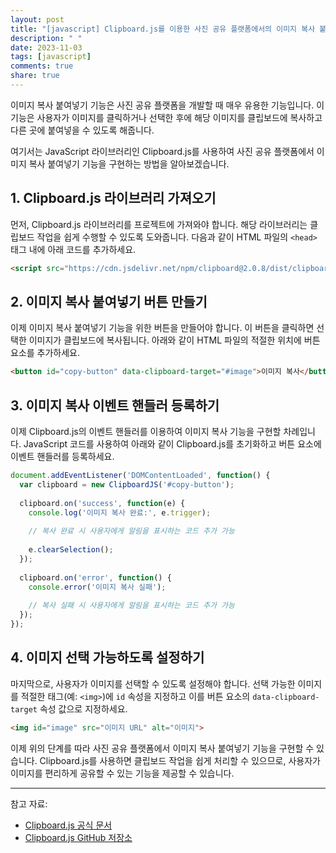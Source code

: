 ```yaml
---
layout: post
title: "[javascript] Clipboard.js를 이용한 사진 공유 플랫폼에서의 이미지 복사 붙여넣기 기능 구현 방법"
description: " "
date: 2023-11-03
tags: [javascript]
comments: true
share: true
---
```


이미지 복사 붙여넣기 기능은 사진 공유 플랫폼을 개발할 때 매우 유용한 기능입니다. 이 기능은 사용자가 이미지를 클릭하거나 선택한 후에 해당 이미지를 클립보드에 복사하고 다른 곳에 붙여넣을 수 있도록 해줍니다. 

여기서는 JavaScript 라이브러리인 Clipboard.js를 사용하여 사진 공유 플랫폼에서 이미지 복사 붙여넣기 기능을 구현하는 방법을 알아보겠습니다.

## 1. Clipboard.js 라이브러리 가져오기

먼저, Clipboard.js 라이브러리를 프로젝트에 가져와야 합니다. 해당 라이브러리는 클립보드 작업을 쉽게 수행할 수 있도록 도와줍니다. 다음과 같이 HTML 파일의 `<head>` 태그 내에 아래 코드를 추가하세요.

```html
<script src="https://cdn.jsdelivr.net/npm/clipboard@2.0.8/dist/clipboard.min.js"></script>
```

## 2. 이미지 복사 붙여넣기 버튼 만들기

이제 이미지 복사 붙여넣기 기능을 위한 버튼을 만들어야 합니다. 이 버튼을 클릭하면 선택한 이미지가 클립보드에 복사됩니다. 아래와 같이 HTML 파일의 적절한 위치에 버튼 요소를 추가하세요.

```html
<button id="copy-button" data-clipboard-target="#image">이미지 복사</button>
```

## 3. 이미지 복사 이벤트 핸들러 등록하기

이제 Clipboard.js의 이벤트 핸들러를 이용하여 이미지 복사 기능을 구현할 차례입니다. JavaScript 코드를 사용하여 아래와 같이 Clipboard.js를 초기화하고 버튼 요소에 이벤트 핸들러를 등록하세요.

```javascript
document.addEventListener('DOMContentLoaded', function() {
  var clipboard = new ClipboardJS('#copy-button');
  
  clipboard.on('success', function(e) {
    console.log('이미지 복사 완료:', e.trigger);
    
    // 복사 완료 시 사용자에게 알림을 표시하는 코드 추가 가능
    
    e.clearSelection();
  });
  
  clipboard.on('error', function() {
    console.error('이미지 복사 실패');
    
    // 복사 실패 시 사용자에게 알림을 표시하는 코드 추가 가능
  });
});
```

## 4. 이미지 선택 가능하도록 설정하기

마지막으로, 사용자가 이미지를 선택할 수 있도록 설정해야 합니다. 선택 가능한 이미지를 적절한 태그(예: `<img>`)에 `id` 속성을 지정하고 이를 버튼 요소의 `data-clipboard-target` 속성 값으로 지정하세요.

```html
<img id="image" src="이미지 URL" alt="이미지">
```

이제 위의 단계를 따라 사진 공유 플랫폼에서 이미지 복사 붙여넣기 기능을 구현할 수 있습니다. Clipboard.js를 사용하면 클립보드 작업을 쉽게 처리할 수 있으므로, 사용자가 이미지를 편리하게 공유할 수 있는 기능을 제공할 수 있습니다.

---

참고 자료:
- [Clipboard.js 공식 문서](https://clipboardjs.com/)
- [Clipboard.js GitHub 저장소](https://github.com/zenorocha/clipboard.js)